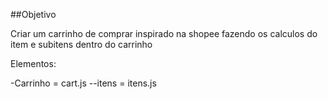 ##Objetivo

Criar um carrinho de comprar inspirado na shopee fazendo os calculos do item e subitens 
dentro do carrinho

Elementos:

-Carrinho = cart.js
--itens = itens.js